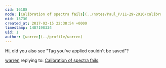 ```yaml
---
cid: 16188
node: [Calibration of spectra fails](../notes/Paul_P/11-29-2016/calibration-of-spectra-fails)
nid: 13730
created_at: 2017-02-15 22:38:54 +0000
timestamp: 1487198334
uid: 1
author: [warren](../profile/warren)
---
```


Hi, did you also see "Tag you've applied couldn't be saved"?

[warren](../profile/warren) replying to: [Calibration of spectra fails](../notes/Paul_P/11-29-2016/calibration-of-spectra-fails)

